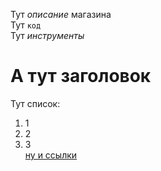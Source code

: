 Тут *описание* магазина  
Тут ```код```  
Тут _инструменты_  
# А тут заголовок  
Тут список:  
1) 1  
2) 2  
3) 3  
[ну и ссылки](https://yandex.ru/)
